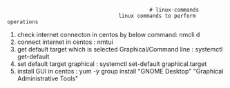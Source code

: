                                                   # linux-commands
                                        linux commands to perform operations 

1. check internet connecton in centos by below command:
   nmcli d
2. connect internet in centos :
   nmtui
3. get default target which is selected Graphical/Command line :
   systemctl get-default
4. set default target graphical :
   systemctl set-default graphical.target
5. install GUI in centos :
   yum -y group install "GNOME Desktop" "Graphical Administrative Tools"
  

   
